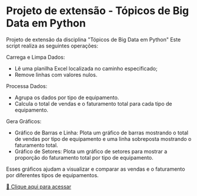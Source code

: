 # Projeto de extensão - Tópicos de Big Data em Python

Projeto de extensão da disciplina "Tópicos de Big Data em Python"
Este script realiza as seguintes operações:

Carrega e Limpa Dados: 
- Lê uma planilha Excel localizada no caminho especificado;
- Remove linhas com valores nulos.

Processa Dados:
- Agrupa os dados por tipo de equipamento.
- Calcula o total de vendas e o faturamento total para cada tipo de equipamento.

Gera Gráficos:
- Gráfico de Barras e Linha: Plota um gráfico de barras mostrando o total de vendas por tipo de equipamento e uma linha sobreposta mostrando o faturamento total.
- Gráfico de Setores: Plota um gráfico de setores para mostrar a proporção do faturamento total por tipo de equipamento.

Esses gráficos ajudam a visualizar e comparar as vendas e o faturamento por diferentes tipos de equipamentos.


[🔗 Clique aqui para acessar](https://github.com/alvesgabbie/extensao-bigdata)
